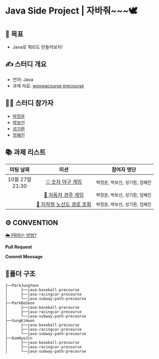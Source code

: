 # Java Side Project | 자바줘~~~🕊️

## 💪 목표

- Java로 뭐라도 만들어보자! 

## ✍️ 스터디 개요

- 언어: Java
- 과제 자료: [woowacourse precourse](https://github.com/woowacourse)

## 👩‍💻 스터디 참가자

- [박정윤](https://github.com/ParkJungYoon)
- [박보선](https://github.com/bedurgi999)
- [성기환](https://github.com/sungkihwan)
- [엄혜진](https://github.com/hyejineom-dev)

## 📚 과제 리스트

| 미팅 날짜 | 미션 | 참여자 명단 |
| :----: | :------------------: | :--------------------------------------: |
| 10월 27일 <br> 21:30 | [ ⚾ 숫자 야구 게임](https://github.com/woowacourse/java-baseball-precourse) | `박정윤`, `박보선`, `성기환`, `엄혜진` |
|  | [ 🚗 자동차 경주 게임 ](https://github.com/woowacourse/java-racingcar-precourse) | `박정윤`, `박보선`, `성기환`, `엄혜진` |
|  | [ 🚅 지하철 노선도 경로 조회 ](https://github.com/woowacourse/java-subway-path-precourse) | `박정윤`, `박보선`, `성기환`, `엄혜진` |

## ⚙️ CONVENTION

[🌥 PR하는 방법?](https://github.com/java-jweo/java_side_project/issues/1)

**Pull Request**


**Commit Message**



## 📂폴더 구조
```
├──ParkJungYoon
│      ├──java-baseball-precourse
│      ├──java-racingcar-precourse
│      └──java-subway-path-precourse
├──ParkBoSeon
│      ├──java-baseball-precourse
│      ├──java-racingcar-precourse
│      └──java-subway-path-precourse
├──SungKiHwan
│      ├──java-baseball-precourse
│      ├──java-racingcar-precourse
│      └──java-subway-path-precourse
├──EomHyeJin
│      ├──java-baseball-precourse
│      ├──java-racingcar-precourse
│      └──java-subway-path-precourse
```
